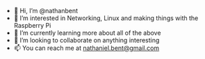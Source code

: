 - 👋 Hi, I’m @nathanbent
- 👀 I’m interested in Networking, Linux and making things with the Raspberry Pi
- 🌱 I’m currently learning more about all of the above
- 💞️ I’m looking to collaborate on anything interesting
- 📫 You can reach me at nathaniel.bent@gmail.com

